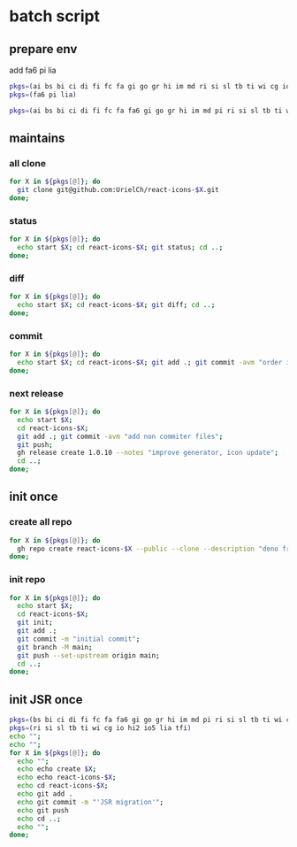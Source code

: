 # batch script

## prepare env

add fa6 pi lia

```bash
pkgs=(ai bs bi ci di fi fc fa gi go gr hi im md ri si sl tb ti wi cg io hi2 io5 tfi vsc lu rx)
pkgs=(fa6 pi lia)

pkgs=(ai bs bi ci di fi fc fa fa6 gi go gr hi im md pi ri si sl tb ti wi cg io hi2 io5 lia tfi vsc lu rx)
```

## maintains

### all clone

```bash
for X in ${pkgs[@]}; do
  git clone git@github.com:UrielCh/react-icons-$X.git
done;
```

### status
```bash
for X in ${pkgs[@]}; do
  echo start $X; cd react-icons-$X; git status; cd ..;
done;
```

### diff
```bash
for X in ${pkgs[@]}; do
  echo start $X; cd react-icons-$X; git diff; cd ..;
done;
```

### commit
```bash
for X in ${pkgs[@]}; do
  echo start $X; cd react-icons-$X; git add .; git commit -avm "order icons by name"; git push; cd ..;
done;
```

### next release
```bash
for X in ${pkgs[@]}; do
  echo start $X; 
  cd react-icons-$X; 
  git add .; git commit -avm "add non commiter files";
  git push;
  gh release create 1.0.10 --notes "improve generator, icon update";
  cd ..;
done;
```

## init once

### create all repo
```bash
for X in ${pkgs[@]}; do
  gh repo create react-icons-$X --public --clone --description "deno fresh react-icons for $X"  --disable-issues --disable-wiki
done;
```

### init repo
```bash
for X in ${pkgs[@]}; do
  echo start $X;
  cd react-icons-$X;
  git init;
  git add .;
  git commit -m "initial commit";
  git branch -M main;
  git push --set-upstream origin main;
  cd ..;
done;
```

## init JSR once

```bash
pkgs=(bs bi ci di fi fc fa fa6 gi go gr hi im md pi ri si sl tb ti wi cg io hi2 io5 lia tfi vsc lu rx)
pkgs=(ri si sl tb ti wi cg io hi2 io5 lia tfi)
echo "";
echo "";
for X in ${pkgs[@]}; do
  echo "";
  echo echo create $X;
  echo echo react-icons-$X;
  echo cd react-icons-$X;
  echo git add .
  echo git commit -m "'JSR migration'";
  echo git push
  echo cd ..;
  echo "";
done;
```